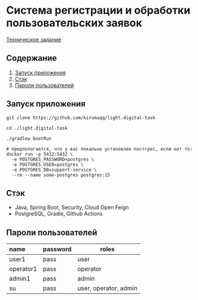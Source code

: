 # Система регистрации и обработки пользовательских заявок

[Техническое задание](https://docs.google.com/document/d/19RBkDRhoSKJzJhRzIiy9G8rmBjuHJtyOycC-G3pw9GE/edit)

## Содержание

1. [Запуск приложения](#guide)
2. [Стэк](#stack)
2. [Пароли пользователей](#creds)

## Запуск приложения <a id="guide"></a>

```shell
git clone https://github.com/kirumaqq/light.digital-task

cd ./light.digital-task

./gradlew bootRun

# предпологается, что у вас локально установлен постгрес, если нет то:
docker run -p 5432:5432 \
  -e POSTGRES_PASSWORD=postgres \
  -e POSTGRES_USER=postgres \
  -e POSTGRES_DB=support-service \
  --rm --name some-postgres postgres:15
```

## Стэк <a id="stack"></a>

- Java, Spring Boot, Security, Cloud Open Feign
- PostgreSQL, Gradle, Github Actions

## Пароли пользователей <a id="creds"></a>

| name      | password | roles                 |
|:----------|----------|-----------------------|
| user1     | pass     | user                  |
| operator1 | pass     | operator              |
| admin1    | pass     | admin                 |
| su        | pass     | user, operator, admin |


